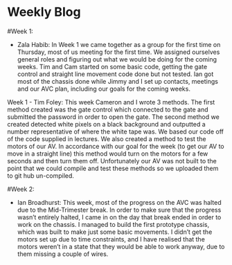 # Weekly Blog

#Week 1:
* Zala Habib:
    In Week 1 we came together as a group for the first time on Thursday, 
    most of us meeting for the first time. We assigned ourselves general 
    roles and figuring out what we would be doing for the coming weeks. 
    Tim and Cam started on some basic code, getting the gate control and
    straight line movement code done but not tested. Ian got most of the
    chassis done while Jimmy and I set up contacts, meetings and our AVC
    plan, including our goals for the coming weeks.


Week 1 - Tim Foley:
This week Cameron and I wrote 3 methods. The first method created was the gate control which connected to the gate and submitted the password in order to open the gate. The second method we created detected white pixels on a black background and outputted a number representative of where the white tape was. We based our code off of the code supplied in lectures. We also created a method to test the motors of our AV. In accordance with our goal for the week (to get our AV to move in a straight line) this method would turn on the motors for a few seconds and then turn them off. Unfortunately our AV was not built to the point that we could compile and test these methods so we uploaded them to git hub un-compiled. 


#Week 2:
* Ian Broadhurst:
    This week, most of the progress on the AVC was halted due to the 
    Mid-Trimester break. In order to make sure that the progress wasn’t 
    entirely halted, I came in on the day that break ended  in order to 
    work on the chassis. I managed to build the first prototype chassis, 
    which was built to make just some basic movements. I didn’t get the 
    motors set up due to time constraints, and I have realised that the 
    motors weren’t in a state that they would be able to work anyway, due 
    to them missing a couple of wires.
